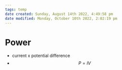 ```yaml
---
tags: temp
date created: Sunday, August 14th 2022, 4:49:58 pm
date modified: Monday, October 10th 2022, 2:02:19 pm
---
```


# Power
- current x potential difference
- $$P = IV$$

